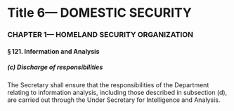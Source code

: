 
# Title 6— DOMESTIC SECURITY
### CHAPTER 1— HOMELAND SECURITY ORGANIZATION
#### § 121. Information and Analysis
##### (c) Discharge of responsibilities

The Secretary shall ensure that the responsibilities of the Department relating to information analysis, including those described in subsection (d), are carried out through the Under Secretary for Intelligence and Analysis.
